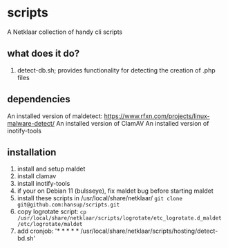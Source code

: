 # scripts
A Netklaar collection of handy cli scripts

## what does it do?
1. detect-db.sh; provides functionality for detecting the creation of .php files 

## dependencies
An installed version of maldetect: https://www.rfxn.com/projects/linux-malware-detect/
An installed version of ClamAV
An installed version of inotify-tools

## installation
1. install and setup maldet
2. install clamav
3. install inotify-tools
4. if your on Debian 11 (bulsseye), fix maldet bug before starting maldet
5. install these scripts in /usr/local/share/netklaar/
   `git clone git@github.com:hansup/scripts.git`
6. copy logrotate script:
   `cp /usr/local/share/netklaar/scripts/logrotate/etc_logrotate.d_maldet /etc/logrotate/maldet`
7. add cronjob:
   '* * * * * /usr/local/share/netklaar/scripts/hosting/detect-bd.sh'

 

